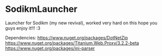 # SodikmLauncher
Launcher for Sodikm (my new revival), worked very hard on this hope you guys enjoy it!!! :3

Dependencies:
https://www.nuget.org/packages/DotNetZip
https://www.nuget.org/packages/Titanium.Web.Proxy/3.2.2-beta
https://www.nuget.org/packages/ini-parser
